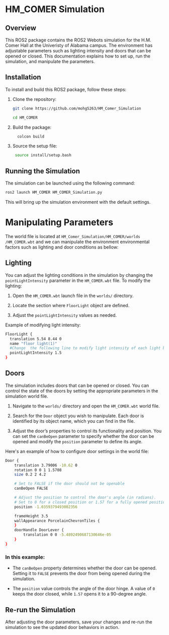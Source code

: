# HM_COMER Simulation

## Overview

This ROS2 package contains the ROS2 Webots simulation for the H.M. Comer Hall at the Univeristy of Alabama campus. The environment has adjustable parameters such as lighting intensity and doors that can be opened or closed. This documentation explains how to set up, run the simulation, and manipulate the parameters.

## Installation

To install and build this ROS2 package, follow these steps:

1. Clone the repository:
   ```bash
   git clone https://github.com/mohg5263/HM_Comer_Simulation

   cd HM_COMER
    ```

2. Build the package:
   ```bash
     colcon build
     ```

3. Source the setup file:
   ```bash
    source install/setup.bash
    ```

## Running the Simulation
The simulation can be launched using the following command:

```bash
ros2 launch HM_COMER HM_COMER_Simulation.py
```

This will bring up the simulation environment with the default settings.

# Manipulating Parameters
The world file is located at  `HM_Comer_Simulation/HM_COMER/worlds
/HM_COMER.wbt` and we can manipulate the environment environmental factors such as lighting and door conditions as bellow:

## Lighting
You can adjust the lighting conditions in the simulation by changing the `pointLightIntensity` parameter in the ``HM_COMER.wbt`` file. To modify the lighting:

1. Open the `HM_COMER.wbt` launch file in the `worlds/` directory.

2. Locate the section where `FloorLight` object are defined.

3. Adjust the `pointLightIntensity` values as needed.

Example of modifying light intensity:

```bash
FloorLight {
  translation 5.54 8.44 0
  name "floor light(1)"
  #Change  the following line to modify light intensity of each light bulb
  pointLightIntensity 1.5   
}
```



## Doors
The simulation includes doors that can be opened or closed. You can control the state of the doors by setting the appropriate parameters in the simulation world file.

1. Navigate to the `worlds/` directory and open the `HM_COMER.wbt` world file.

2. Search for the `Door` object you wish to manipulate. Each door is identified by its object name, which you can find in the file.

3. Adjust the door’s properties to control its functionality and position. You can set the `canBeOpen` parameter to specify whether the door can be opened and modify the `position` parameter to define its angle.

Here's an example of how to configure door settings in the world file:

```bash
Door {
    translation 3.79006 -10.62 0
    rotation 0 0 1 1.5708
    size 0.2 2 4.2

    # Set to FALSE if the door should not be openable
    canBeOpen FALSE

    # Adjust the position to control the door's angle (in radians).
    # Set to 0 for a closed position or 1.57 for a fully opened position (90 degrees).
    position -1.0359379493002356

    frameHeight 3.5
    wallAppearance PorcelainChevronTiles {
    }
    doorHandle DoorLever {
        translation 0 0 -5.4892490687130646e-05
    }
}
```

### In this example:

- The `canBeOpen` property determines whether the door can be opened. Setting it to `FALSE` prevents the door from being opened during the simulation.
  
- The `position` value controls the angle of the door hinge. A value of `0` keeps the door closed, while `1.57` opens it to a 90-degree angle.


## Re-run the Simulation

After adjusting the door parameters, save your changes and re-run the simulation to see the updated door behaviors in action. 



